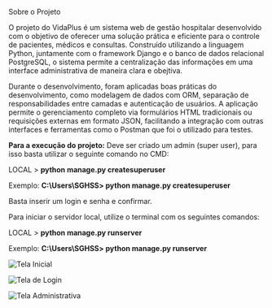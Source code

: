 Sobre o Projeto

O projeto do VidaPlus é um sistema web de gestão hospitalar desenvolvido com o objetivo de oferecer uma solução prática e eficiente para o controle de pacientes, médicos e consultas. 
Construído utilizando a linguagem Python, juntamente com o framework Django e o banco de dados relacional PostgreSQL, o sistema permite a centralização das informações em uma interface administrativa de maneira clara e obejtiva.

Durante o desenvolvimento, foram aplicadas boas práticas do desenvolvimento, como modelagem de dados com ORM, separação de responsabilidades entre camadas e autenticação de usuários. 
A aplicação permite o gerenciamento completo via formulários HTML tradicionais ou requisições externas em formato JSON, facilitando a integração com outras interfaces e ferramentas como o Postman que foi o utilizado para testes.

**Para a execução do projeto:**
Deve ser criado um admin (super user), para isso basta utilizar o seguinte comando no CMD:

LOCAL > **python manage.py createsuperuser**

Exemplo: **C:\Users\SGHSS> python manage.py createsuperuser**

Basta inserir um login e senha e confirmar. 

Para iniciar o servidor local, utilize o terminal com os seguintes comandos:

LOCAL > **python manage.py runserver**

Exemplo: **C:\Users\SGHSS> python manage.py runserver**

![Tela Inicial](https://github.com/user-attachments/assets/eeb3d841-89e8-458a-b1eb-57004d1cb42b)

![Tela de Login](https://github.com/user-attachments/assets/939f724f-bf30-4c04-b529-1c51c480e699)

![Tela Administrativa](https://github.com/user-attachments/assets/e4abe330-e98c-4444-98eb-d91649e0bdc2)
